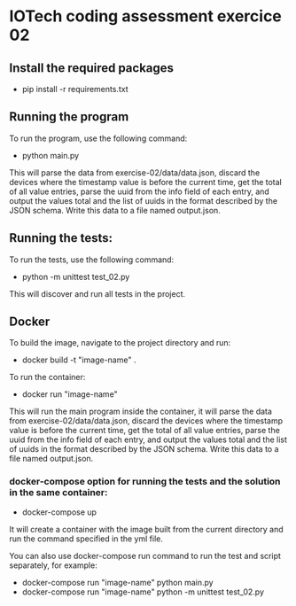 # IOTech coding assessment exercice 02

## Install the required packages

- pip install -r requirements.txt

## Running the program

To run the program, use the following command:

- python main.py

This will parse the data from exercise-02/data/data.json, discard the devices where the timestamp value is before the current time, get the total of all value entries, parse the uuid from the info field of each entry, and output the values total and the list of uuids in the format described by the JSON schema. Write this data to a file named output.json.

## Running the tests:

To run the tests, use the following command:

- python -m unittest test_02.py

This will discover and run all tests in the project.

## Docker

To build the image, navigate to the project directory and run:

- docker build -t "image-name" .

To run the container:

- docker run "image-name"

This will run the main program inside the container, it will parse the data from exercise-02/data/data.json, discard the devices where the timestamp value is before the current time, get the total of all value entries, parse the uuid from the info field of each entry, and output the values total and the list of uuids in the format described by the JSON schema. Write this data to a file named output.json.

### docker-compose option for running the tests and the solution in the same container:

- docker-compose up

It will create a container with the image built from the current directory and run the command specified in the yml file.

You can also use docker-compose run command to run the test and script separately, for example:

- docker-compose run "image-name" python main.py
- docker-compose run "image-name" python -m unittest test_02.py
